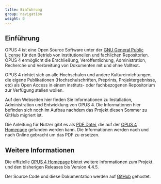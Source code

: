 ```yaml
---
title: Einführung
group: navigation
weight: 0
---
```


## Einführung

OPUS 4 ist eine Open Source Software unter der [GNU General Public License](http://www.gnu.org/copyleft/gpl.html) für
den Betrieb von institutionellen und fachlichen Repositorien. OPUS 4 ermöglicht die Erschließung, Veröffentlichung,
Administration, Recherche und Verbreitung von Dokumenten mit und ohne Volltext.

OPUS 4 richtet sich an alle Hochschulen und andere Kultureinrichtungen, die eigene Publikationen (Hochschulschriften,
Preprints, Projektergebnisse, etc) als Open Access in einem instituts- oder fachbezogenen Repositorium zur Verfügung
stellen wollen.

Auf den Webseiten hier finden Sie Informationen zu Installation, Administration und Entwicklung von OPUS 4. Die
Informationen hier befinden sich noch im Aufbau nachdem das Projekt diesen Sommer zu GitHub migriert ist.

Die Anleitung für Nutzer gibt es als
[PDF Datei](https://www.kobv.de/wp-content/uploads/2015/03/kobv_opus_dokumentation_version-4.4.4_de.pdf),
die auf der [OPUS 4 Homepage](http://opus4.kobv.de) gefunden werden
kann. Die Informationen werden nach und nach Online gebracht um das PDF zu ersetzen.

## Weitere Informationen

Die offizielle [OPUS 4 Homepage](http://opus4.kobv.de) bietet weitere Informationen zum Projekt und den bisherigen
Releases bis Version 4.4.5.

Der Source Code und diese Dokumentation werden auf [GitHub](https://github.com/opus4) gehostet.

